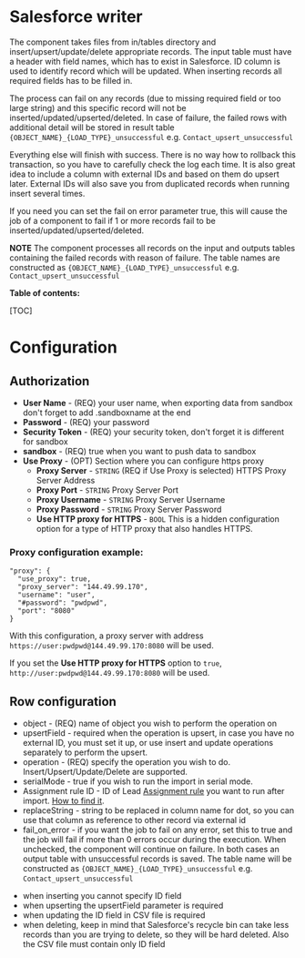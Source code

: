 # Salesforce writer

The component takes files from in/tables directory and insert/upsert/update/delete appropriate records. The input table
must have a header with field names, which has to exist in Salesforce. ID column is used to identify record which will
be updated. When inserting records all required fields has to be filled in.

The process can fail on any records (due to missing required field or too large string) and this specific record will
not be inserted/updated/upserted/deleted. In case of failure, the failed rows with additional detail will be stored in
result table  `{OBJECT_NAME}_{LOAD_TYPE}_unsuccessful` e.g. `Contact_upsert_unsuccessful`

Everything else will finish with success. There is no way how to rollback this transaction, so you have to carefully
check the log each time. It is also great idea to include a column with external IDs and based on them do upsert later.
External IDs will also save you from duplicated records when running insert several times.

If you need you can set the fail on error parameter true, this will cause the job of a component to fail if 1 or more
records fail to be inserted/updated/upserted/deleted.

**NOTE** The component processes all records on the input and outputs tables containing the failed records with reason
of failure. The table names are constructed as `{OBJECT_NAME}_{LOAD_TYPE}_unsuccessful`
e.g. `Contact_upsert_unsuccessful`

**Table of contents:**

[TOC]

# Configuration

## Authorization

- **User Name** - (REQ) your user name, when exporting data from sandbox don't forget to add .sandboxname at the end
- **Password** - (REQ) your password
- **Security Token** - (REQ) your security token, don't forget it is different for sandbox
- **sandbox** - (REQ) true when you want to push data to sandbox
- **Use Proxy** - (OPT) Section where you can configure https proxy
  - **Proxy Server** - `STRING` (REQ if Use Proxy is selected) HTTPS Proxy Server Address
  - **Proxy Port** - `STRING` Proxy Server Port
  - **Proxy Username** - `STRING` Proxy Server Username
  - **Proxy Password** - `STRING` Proxy Server Password
  - **Use HTTP proxy for HTTPS** - `BOOL` This is a hidden configuration option for a type of HTTP proxy that also handles HTTPS.

### Proxy configuration example:

```
"proxy": {
  "use_proxy": true,
  "proxy_server": "144.49.99.170",
  "username": "user",
  "#password": "pwdpwd",
  "port": "8080"
}
```

With this configuration, a proxy server with address `https://user:pwdpwd@144.49.99.170:8080` will be used.

If you set the **Use HTTP proxy for HTTPS** option to `true`, `http://user:pwdpwd@144.49.99.170:8080` will be used.



## Row configuration

* object - (REQ) name of object you wish to perform the operation on
* upsertField - required when the operation is upsert, in case you have no external ID, you must set it up, or use insert and update operations separately to perform the upsert.
* operation - (REQ) specify the operation you wish to do. Insert/Upsert/Update/Delete are supported.
* serialMode - true if you wish to run the import in serial mode.
* Assignment rule ID - ID of Lead [Assignment rule](https://help.salesforce.com/s/articleView?id=sf.customize_leadrules.htm&language=en_US&type=5) you want to run after import. [How to find it](https://help.salesforce.com/s/articleView?id=000381858&type=1).
* replaceString - string to be replaced in column name for dot, so you can use that column as reference to other record
  via external id
* fail_on_error - if you want the job to fail on any error, set this to true and the job will fail if more than 0 errors
  occur during the execution. When unchecked, the component will continue on failure. In both cases an output table with
  unsuccessful records is saved. The table name will be constructed as `{OBJECT_NAME}_{LOAD_TYPE}_unsuccessful`
  e.g. `Contact_upsert_unsuccessful`

- when inserting you cannot specify ID field
- when upserting the upsertField parameter is required
- when updating the ID field in CSV file is required
- when deleting, keep in mind that Salesforce's recycle bin can take less records than you are trying to delete, so they
  will be hard deleted. Also the CSV file must contain only ID field



